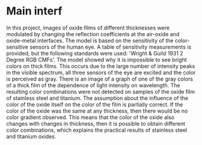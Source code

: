 # Main interf
In this project, images of oxide films of different thicknesses were modulated by changing the reflection coefficients at the air-oxide and oxide-metal interfaces.
The model is based on the sensitivity of the color-sensitive sensors of the human eye. A table of sensitivity measurements is provided, but the following standards were used: 'Wright & Guild 1931 2 Degree RGB CMFs'.
The model showed why it is impossible to see bright colors on thick films. This occurs due to the large number of intensity peaks in the visible spectrum, all three sensors of the eye are excited and the color is perceived as gray. There is an image of a graph of one of the gray colors of a thick film of the dependence of light intensity on wavelength.
The resulting color combinations were not detected on samples of the oxide film of stainless steel and titanium.
The assumption about the influence of the color of the oxide itself on the color of the film is partially correct.
If the color of the oxide was the same at any thickness, then there would be no color gradient observed.
This means that the color of the oxide also changes with changes in thickness, then it is possible to obtain different color combinations, which explains the practical results of stainless steel and titanium oxides.
